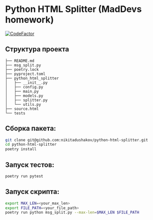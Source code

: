# Python HTML Splitter (MadDevs homework) 

[![CodeFactor](https://www.codefactor.io/repository/github/nikitadushakov/python-html-splitter/badge)](https://www.codefactor.io/repository/github/nikitadushakov/python-html-splitter)

## Структура проекта
```
├── README.md
├── msg_split.py
├── poetry.lock
├── pyproject.toml
├── python_html_splitter
│   ├── __init__.py
│   ├── config.py
│   ├── main.py
│   ├── models.py
│   ├── splitter.py
│   └── utils.py
├── source.html
└── tests
```

## Сборка пакета:
```bash
git clone git@github.com:nikitadushakov/python-html-splitter.git
cd python-html-splitter
poetry install
```

## Запуск тестов:
```bash
poetry run pytest
```

## Запуск скрипта:
```bash
export MAX_LEN=<your_max_len>
export FILE_PATH=<your_file_path>
poetry run python msg_split.py --max-len=$MAX_LEN $FILE_PATH
```
